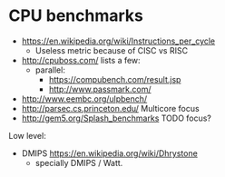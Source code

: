 # CPU benchmarks

-   <https://en.wikipedia.org/wiki/Instructions_per_cycle>
    - Useless metric because of CISC vs RISC
-   <http://cpuboss.com/> lists a few:
    - parallel:
        - <https://compubench.com/result.jsp>
        - <http://www.passmark.com/>
-   <http://www.eembc.org/ulpbench/>
-   <http://parsec.cs.princeton.edu/> Multicore focus
-   <http://gem5.org/Splash_benchmarks> TODO focus?

Low level:

-   DMIPS <https://en.wikipedia.org/wiki/Dhrystone>
    - specially DMIPS / Watt.
